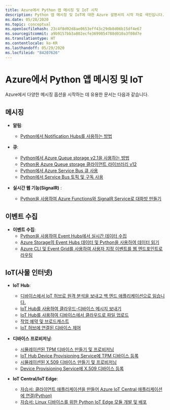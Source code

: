 ```yaml
---
title: Azure에서 Python 앱 메시징 및 IoT 시작
description: Python 앱 메시징 및 IoT에 대한 Azure 설명서의 시작 자료 색인입니다.
ms.date: 05/28/2020
ms.topic: conceptual
ms.openlocfilehash: 23c4f8d92d8ae0653eff43c29db8d06b15df4e67
ms.sourcegitcommit: a9b9157bb3a802ecfe3699854788d010a3f08d7e
ms.translationtype: HT
ms.contentlocale: ko-KR
ms.lasthandoff: 05/29/2020
ms.locfileid: "84207626"
---
```

# <a name="messaging-and-iot-for-python-apps-on-azure"></a>Azure에서 Python 앱 메시징 및 IoT

Azure에서 다양한 메시징 옵션을 시작하는 데 유용한 문서는 다음과 같습니다.

## <a name="messaging"></a>메시징

- **알림**:
  - [Python에서 Notification Hubs를 사용하는 방법](/azure/notification-hubs/notification-hubs-python-push-notification-tutorial)

- **큐**:
  - [Python에서 Azure Queue storage v2.1을 사용하는 방법](/azure/storage/queues/storage-python-how-to-use-queue-storage)
  - [Python용 Azure Queue storage 클라이언트 라이브러리 v12](/azure/storage/queues/storage-quickstart-queues-python)
  - [Python에서 Azure Service Bus 큐 사용](/azure/service-bus-messaging/service-bus-python-how-to-use-queues)
  - [Python에서 Service Bus 토픽 및 구독 사용](/azure/service-bus-messaging/service-bus-python-how-to-use-topics-subscriptions)

- **실시간 웹 기능(SignalR)** :
  - [Python을 사용하여 Azure Functions와 SignalR Service로 대화방 만들기](/azure/azure-signalr/signalr-quickstart-azure-functions-python)

## <a name="event-ingestion"></a>이벤트 수집

- **이벤트 수집**:
  - [Python을 사용하여 Event Hubs에서 실시간 데이터 수집](/azure/event-hubs/event-hubs-python)
  - [Azure Storage의 Event Hubs 데이터 및 Python을 사용하여 데이터 읽기](/azure/event-hubs/get-started-capture-python-v2)
  - [Azure CLI 및 Event Grid를 사용하여 사용자 지정 이벤트를 웹 엔드포인트로 라우팅](/azure/event-grid/custom-event-quickstart)

## <a name="internet-of-things-iot"></a>IoT(사물 인터넷)

- **IoT Hub**:
  - [디바이스에서 IoT 허브로 원격 분석을 보내고 백 엔드 애플리케이션으로 읽습니다.](/azure/iot-hub/quickstart-send-telemetry-python)
  - [IoT Hub를 사용하여 클라우드-디바이스 메시지 보내기](/azure/iot-hub/iot-hub-python-python-c2d)
  - [IoT Hub를 사용하여 디바이스에서 클라우드로 파일 업로드](/azure/iot-hub/iot-hub-python-python-file-upload)
  - [작업 예약 및 브로드캐스트](/azure/iot-hub/iot-hub-python-python-schedule-jobs)
  - [IoT 허브에 연결된 디바이스 제어](/azure/iot-hub/quickstart-control-device-python)

- **디바이스 프로비저닝**:
  - [시뮬레이션된 TPM 디바이스 만들기 및 프로비저닝](/azure/iot-dps/quick-create-simulated-device-tpm-python)
  - [IoT Hub Device Provisioning Service에 TPM 디바이스 등록](/azure/iot-dps/quick-enroll-device-tpm-python)
  - [시뮬레이션된 X.509 디바이스 만들기 및 프로비저닝](/azure/iot-dps/quick-create-simulated-device-x509-python)
  - [Device Provisioning Service에 X.509 디바이스 등록](/azure/iot-dps/quick-enroll-device-x509-python)

- **IoT Central/IoT Edge**:
  - [자습서: 클라이언트 애플리케이션을 만들어 Azure IoT Central 애플리케이션에 연결(Python)](/azure/iot-central/core/tutorial-connect-device-python)
  - [자습서: Linux 디바이스를 위한 Python IoT Edge 모듈 개발 및 배포](/azure/iot-edge/tutorial-python-module)
